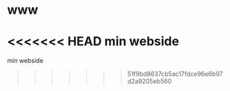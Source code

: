 # www
<<<<<<< HEAD
 min webside
=======
min webside
>>>>>>> 51f9bd8637cb5ac17fdce96e6b97d2a9205eb560
